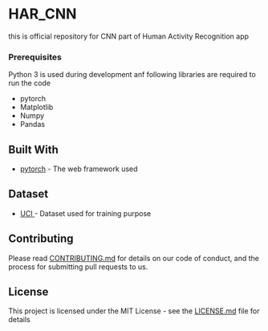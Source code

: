 # HAR_CNN

this is official repository for CNN part of Human Activity Recognition app


### Prerequisites

Python 3 is used during development anf following libraries are required to run the code

* pytorch
* Matplotlib
* Numpy
* Pandas

## Built With

* [pytorch](http://www.dropwizard.io/1.0.2/docs/) - The web framework used

## Dataset
* [UCI ](http://archive.ics.uci.edu/ml/datasets/Human+Activity+Recognition+Using+Smartphones#) - Dataset used for training purpose

## Contributing

Please read [CONTRIBUTING.md](https://github.com/PytorchScholarAndroid/HAR_CNN/tree/master/CONTRIBUTING.md) for details on our code of conduct, and the process for submitting pull requests to us.



## License

This project is licensed under the MIT License - see the [LICENSE.md](https://github.com/PytorchScholarAndroid/HAR_CNN/tree/master/LICENSE.md) file for details


